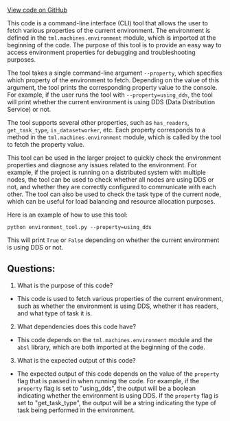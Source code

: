 [View code on GitHub](https://github.com/twitter/the-algorithm-ml/machines/get_env.py)

This code is a command-line interface (CLI) tool that allows the user to fetch various properties of the current environment. The environment is defined in the `tml.machines.environment` module, which is imported at the beginning of the code. The purpose of this tool is to provide an easy way to access environment properties for debugging and troubleshooting purposes.

The tool takes a single command-line argument `--property`, which specifies which property of the environment to fetch. Depending on the value of this argument, the tool prints the corresponding property value to the console. For example, if the user runs the tool with `--property=using_dds`, the tool will print whether the current environment is using DDS (Data Distribution Service) or not.

The tool supports several other properties, such as `has_readers`, `get_task_type`, `is_datasetworker`, etc. Each property corresponds to a method in the `tml.machines.environment` module, which is called by the tool to fetch the property value.

This tool can be used in the larger project to quickly check the environment properties and diagnose any issues related to the environment. For example, if the project is running on a distributed system with multiple nodes, the tool can be used to check whether all nodes are using DDS or not, and whether they are correctly configured to communicate with each other. The tool can also be used to check the task type of the current node, which can be useful for load balancing and resource allocation purposes.

Here is an example of how to use this tool:

```
python environment_tool.py --property=using_dds
```

This will print `True` or `False` depending on whether the current environment is using DDS or not.
## Questions: 
 1. What is the purpose of this code?
- This code is used to fetch various properties of the current environment, such as whether the environment is using DDS, whether it has readers, and what type of task it is.

2. What dependencies does this code have?
- This code depends on the `tml.machines.environment` module and the `absl` library, which are both imported at the beginning of the code.

3. What is the expected output of this code?
- The expected output of this code depends on the value of the `property` flag that is passed in when running the code. For example, if the `property` flag is set to "using_dds", the output will be a boolean indicating whether the environment is using DDS. If the `property` flag is set to "get_task_type", the output will be a string indicating the type of task being performed in the environment.